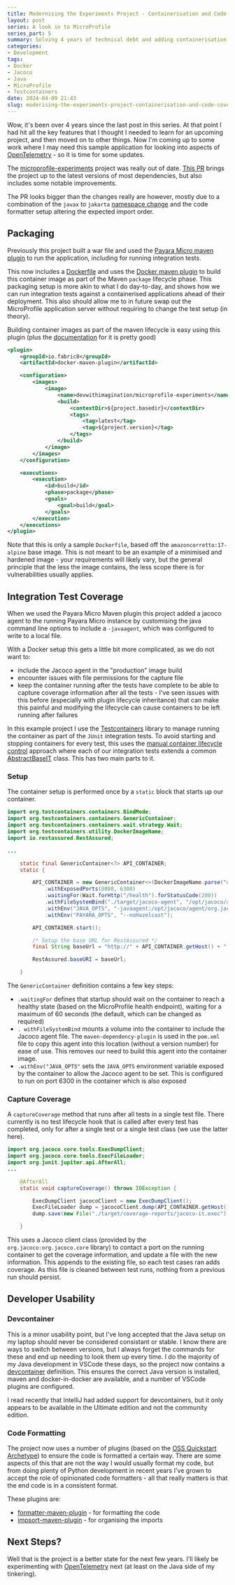 ```yaml
---
title: Modernising the Experiments Project - Containerisation and Code Coverage Improvements
layout: post
series: A look in to MicroProfile
series_part: 5
summary: Solving 4 years of technical debt and adding containerisation to the project.
categories:
- Development
tags:
- Docker
- Jacoco
- Java
- MicroProfile
- Testcontainers
date: 2024-04-09 21:43
slug: moderising-the-experiments-project-containerisation-and-code-coverage-improvements
---
```

Wow, it's been over 4 years since the last post in this series. At that point I had hit all the key features that I thought I needed to learn for an upcoming project, and then moved on to other things. Now I'm coming up to some work where I may need this sample application for looking into aspects of [OpenTelemetry][opentelemetry] - so it is time for some updates.

The [microprofile-experiments](https://github.com/dhutchison/microprofile-experiments) project was really out of date. [This PR](https://github.com/dhutchison/microprofile-experiments/pull/2/files) brings the project up to the latest versions of most dependencies, but also includes some notable improvements.

The PR looks bigger than the changes really are however, mostly due to a combination of the `javax` to `jakarta` [namespace change][jakarta-namespace-change] and the code formatter setup altering the expected import order.

<!--more-->

## Packaging

Previously this project built a war file and used the [Payara Micro maven plugin][payara-micro-maven-plugin] to run the application, including for running integration tests.

This now includes a [Dockerfile](https://github.com/dhutchison/microprofile-experiments/blob/139b72cc668b225c148e09fb0a9dc9ef74d6965e/Dockerfile) and uses the [Docker maven plugin][docker-maven-plugin] to build this container image as part of the Maven `package` lifecycle phase. This packaging setup is more akin to what I do day-to-day, and shows how we can run integration tests against a containerised applications ahead of their deployment. This also should allow me to in future swap out the MicroProfile application server without requiring to change the test setup (in theory).

Building container images as part of the maven lifecycle is easy using this plugin (plus the [documentation][docker-maven-plugin-build-docs] for it is pretty good)

```xml
<plugin>
    <groupId>io.fabric8</groupId>
    <artifactId>docker-maven-plugin</artifactId>

    <configuration>
        <images>
            <image>
                <name>devwithimagination/microprofile-experiments</name>
                <build>
                    <contextDir>${project.basedir}</contextDir>
                    <tags>
                        <tag>latest</tag>
                        <tag>${project.version}</tag>
                    </tags>
                </build>
            </image>
        </images>
    </configuration>

    <executions>
        <execution>
            <id>build</id>
            <phase>package</phase>
            <goals>
                <goal>build</goal>
            </goals>
        </execution>
    </executions>
</plugin>
```

Note that this is only a sample `Dockerfile`, based off the `amazoncorretto:17-alpine` base image. This is not meant to be an example of a minimised and hardened image - your requirements will likely vary, but the general principle that the less the image contains, the less scope there is for vulnerabilities usually applies.


## Integration Test Coverage

When we used the Payara Micro Maven plugin this project added a jacoco agent to the running Payara Micro instance by customising the java command line options to include a `-javaagent`, which was configured to write to a local file.

With a Docker setup this gets a little bit more complicated, as we do not want to:
* include the Jacoco agent in the "production" image build
* encounter issues with file permissions for the capture file
* keep the container running after the tests have complete to be able to capture coverage information after all the tests - I've seen issues with this before (especially with plugin lifecycle inheritance) that can make this painful and modifying the lifecycle can cause containers to be left running after failures

In this example project I use the [Testcontainers][testcontainers] library to manage running the container as part of the `JUnit` integration tests. To avoid starting and stopping containers for every test, this uses the [manual container lifecycle control][testcontainers-manual] approach where each of our integration tests extends a common [AbstractBaseIT](https://github.com/dhutchison/microprofile-experiments/blob/139b72cc668b225c148e09fb0a9dc9ef74d6965e/src/test/java/com/devwithimagination/microprofile/experiments/it/AbstractBaseIT.java) class. This has two main parts to it.


### Setup

The container setup is performed once by a `static` block that starts up our container.

```java
import org.testcontainers.containers.BindMode;
import org.testcontainers.containers.GenericContainer;
import org.testcontainers.containers.wait.strategy.Wait;
import org.testcontainers.utility.DockerImageName;
import io.restassured.RestAssured;

...

    static final GenericContainer<?> API_CONTAINER;
    static {

        API_CONTAINER = new GenericContainer<>(DockerImageName.parse("devwithimagination/microprofile-experiments:latest"))
            .withExposedPorts(8080, 6300)
            .waitingFor(Wait.forHttp("/health").forStatusCode(200))
            .withFileSystemBind("./target/jacoco-agent", "/opt/jacoco/agent", BindMode.READ_ONLY)
            .withEnv("JAVA_OPTS", "-javaagent:/opt/jacoco/agent/org.jacoco.agent-runtime.jar=output=tcpserver,address=*,port=6300")
            .withEnv("PAYARA_OPTS", "--noHazelcast");

        API_CONTAINER.start();

        /* Setup the base URL for RestAssured */
        final String baseUrl = "http://" + API_CONTAINER.getHost() + ":" + API_CONTAINER.getMappedPort(8080) + "/experiments/data/";

        RestAssured.baseURI = baseUrl;

    }
```

The `GenericContainer` definition contains a few key steps:

* `.waitingFor` defines that startup should wait on the container to reach a healthy state (based on the MicroProfile health endpoint), waiting for a maximum of 60 seconds (the default, which can be changed as required)
* `. withFileSystemBind` mounts a volume into the container to include the Jacoco agent file. The `maven-dependency-plugin` is used in the `pom.xml` file to copy this agent into this location (without a version number) for ease of use. This removes our need to build this agent into the container image.
* `.withEnv("JAVA_OPTS"` sets the `JAVA_OPTS` environment variable exposed by the container to allow the Jacoco agent to be set. This is configured to run on port 6300 in the container which is also exposed


### Capture Coverage

A `captureCoverage` method that runs after all tests in a single test file. There currently is no test lifecycle hook that is called after every test has completed, only for after a single test or a single test class (we use the latter here).

```java
import org.jacoco.core.tools.ExecDumpClient;
import org.jacoco.core.tools.ExecFileLoader;
import org.junit.jupiter.api.AfterAll;
...

    @AfterAll
    static void captureCoverage() throws IOException {

        ExecDumpClient jacocoClient = new ExecDumpClient();
        ExecFileLoader dump = jacocoClient.dump(API_CONTAINER.getHost(), API_CONTAINER.getMappedPort(6300));
        dump.save(new File("./target/coverage-reports/jacoco-it.exec"), true);

    }
```

This uses a Jacoco client class (provided by the `org.jacoco:org.jacoco.core` library) to contact a port on the running container to get the coverage information, and update a file with the new information. This appends to the existing file, so each test cases ran adds coverage. As this file is cleaned between test runs, nothing from a previous run should persist.

## Developer Usability

### Devcontainer

This is a minor usability point, but I've long accepted that the Java setup on my laptop should never be considered consistant or stable. I know there are ways to switch between versions, but I always forget the commands for these and end up needing to look them up every time. I do the majority of my Java development in VSCode these days, so the project now contains a [devcontainer](https://containers.dev) definition. This ensures the correct Java version is installed, maven and docker-in-docker are available, and a number of VSCode plugins are configured.

I read recently that IntelliJ had added support for devcontainers, but it only appears to be available in the Ultimate edition and not the community edition.


### Code Formatting

The project now uses a number of plugins (based on the [OSS Quickstart Archetype][oss-quickstart]) to ensure the code is formatted a certain way. There are some aspects of this that are not the way I would usually format my code, but from doing plenty of Python development in recent years I've grown to accept the role of opinionated code formatters - all that really matters is that the end code is in a consistent format.

These plugins are:
* [formatter-maven-plugin][formatter-maven-plugin] - for formatting the code
* [impsort-maven-plugin][impsort-maven-plugin] - for organising the imports


## Next Steps?

Well that is the project is a better state for the next few years. I'll likely be experimenting with [OpenTelemetry][opentelemetry] next (at least on the Java side of my tinkering).

[opentelemetry]: https://microprofile.io/specifications/microprofile-telemetry/ "microprofile-telemetry - MicroProfile"

[docker-maven-plugin]: https://github.com/fabric8io/docker-maven-plugin "fabric8io/docker-maven-plugin: Maven plugin for running and creating Docker images"
[docker-maven-plugin-build-docs]: https://dmp.fabric8.io/#docker:build "fabric8io/docker-maven-plugin"
[payara-micro-maven-plugin]: https://docs.payara.fish/community/docs/documentation/ecosystem/maven-plugin.html "Payara Micro Maven Plugin :: Payara Community Documentation"

[formatter-maven-plugin]: https://github.com/revelc/formatter-maven-plugin "revelc/formatter-maven-plugin: Formatter Maven Plugin"
[impsort-maven-plugin]: https://github.com/revelc/impsort-maven-plugin "revelc/impsort-maven-plugin: Java import sorter plugin. Sort your imps!"


[jakarta-namespace-change]: https://jakarta.ee/blogs/javax-jakartaee-namespace-ecosystem-progress/ "Javax to Jakarta Namespace Ecosystem Progress - The Eclipse Foundation"

[oss-quickstart]: https://www.morling.dev/blog/introducing-oss-quickstart-archetype/ "Introducing the OSS Quickstart Archetype - Gunnar Morling"

[testcontainers]: https://java.testcontainers.org "Testcontainers for Java"
[testcontainers-manual]: https://java.testcontainers.org/test_framework_integration/manual_lifecycle_control/ "Manual container lifecycle control - Testcontainers for Java"
